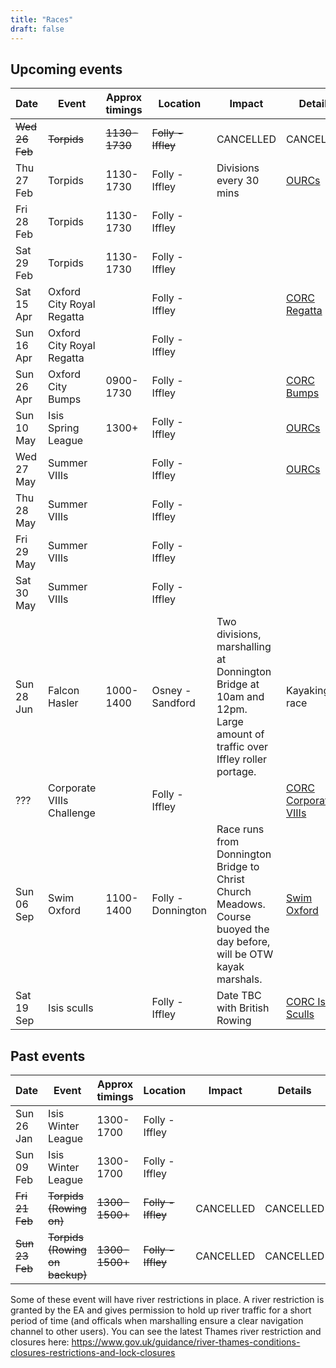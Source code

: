 ```yaml
---
title: "Races"
draft: false
---
```


## Upcoming events

|      Date      |           Event           | Approx timings |      Location      |                                                        Impact                                                        |                                      Details                                      |
| -------------- | ------------------------- | -------------- | ------------------ | -------------------------------------------------------------------------------------------------------------------- | --------------------------------------------------------------------------------- |
| ~~Wed 26 Feb~~ | ~~Torpids~~               | ~~1130-1730~~  | ~~Folly - Iffley~~ | CANCELLED                                                                                                            | CANCELLED                                                                         |
| Thu 27 Feb     | Torpids                   | 1130-1730      | Folly - Iffley     | Divisions every 30 mins                                                                                              | [OURCs](https://ourcs.co.uk/)                                                     |
| Fri 28 Feb     | Torpids                   | 1130-1730      | Folly - Iffley     |                                                                                                                      |                                                                                   |
| Sat 29 Feb     | Torpids                   | 1130-1730      | Folly - Iffley     |                                                                                                                      |                                                                                   |
| Sat 15 Apr     | Oxford City Royal Regatta |                | Folly - Iffley     |                                                                                                                      | [CORC Regatta](http://oxfordrowingclub.org.uk/oxford-city-royal-regatta/)         |
| Sun 16 Apr     | Oxford City Royal Regatta |                | Folly - Iffley     |                                                                                                                      |                                                                                   |
| Sun 26 Apr     | Oxford City Bumps         | 0900-1730      | Folly - Iffley     |                                                                                                                      | [CORC Bumps](http://oxfordrowingclub.org.uk/oxford-city-bumping-races/)           |
| Sun 10 May     | Isis Spring League        | 1300+          | Folly - Iffley     |                                                                                                                      | [OURCs](https://ourcs.co.uk/)                                                     |
| Wed 27 May     | Summer VIIIs              |                | Folly - Iffley     |                                                                                                                      | [OURCs](https://ourcs.co.uk/)                                                     |
| Thu 28 May     | Summer VIIIs              |                | Folly - Iffley     |                                                                                                                      |                                                                                   |
| Fri 29 May     | Summer VIIIs              |                | Folly - Iffley     |                                                                                                                      |                                                                                   |
| Sat 30 May     | Summer VIIIs              |                | Folly - Iffley     |                                                                                                                      |                                                                                   |
| Sun 28 Jun     | Falcon Hasler             | 1000-1400      | Osney - Sandford   | Two divisions, marshalling at Donnington Bridge at 10am and 12pm. Large amount of traffic over Iffley roller portage. | Kayaking race                                                                     |
| ???            | Corporate VIIIs Challenge |                | Folly - Iffley     |                                                                                                                      | [CORC Corporate VIIIs](http://oxfordrowingclub.org.uk/corporate-eight-challenge/) |
| Sun 06 Sep     | Swim Oxford               | 1100-1400      | Folly - Donnington | Race runs from Donnington Bridge to Christ Church Meadows. Course buoyed the day before, will be OTW kayak marshals. | [Swim Oxford](https://www.swimoxford.co.uk/event-1mile-2020.php)                  |
| Sat 19 Sep     | Isis sculls               |                | Folly - Iffley     | Date TBC with British Rowing                                                                                         | [CORC Isis Sculls](http://oxfordrowingclub.org.uk/isis-sculls/)                   |

## Past events

|      Date      |             Event              | Approx timings |      Location      |   Impact  |  Details  |
| -------------- | ------------------------------ | -------------- | ------------------ | --------- | --------- |
| Sun 26 Jan     | Isis Winter League             | 1300-1700      | Folly - Iffley     |           |           |
| Sun 09 Feb     | Isis Winter League             | 1300-1700      | Folly - Iffley     |           |           |
| ~~Fri 21 Feb~~ | ~~Torpids (Rowing on)~~        | ~~1300-1500+~~ | ~~Folly - Iffley~~ | CANCELLED | CANCELLED |
| ~~Sun 23 Feb~~ | ~~Torpids (Rowing on backup)~~ | ~~1300-1500+~~ | ~~Folly - Iffley~~ | CANCELLED | CANCELLED |

Some of these event will have river restrictions in place. A river restriction is granted by the EA and gives permission to hold up river traffic for a short period of time (and officals when marshalling ensure a clear navigation channel to other users). You can see the latest Thames river restriction and closures here: https://www.gov.uk/guidance/river-thames-conditions-closures-restrictions-and-lock-closures
